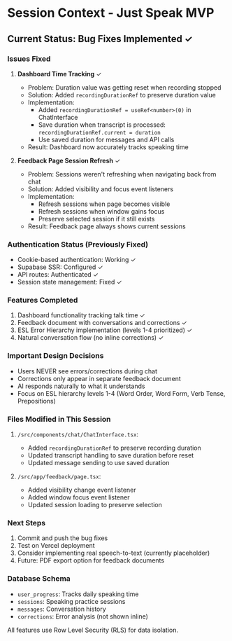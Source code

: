 # Session Context - Just Speak MVP

## Current Status: Bug Fixes Implemented ✓

### Issues Fixed

1. **Dashboard Time Tracking** ✓
   - Problem: Duration value was getting reset when recording stopped
   - Solution: Added `recordingDurationRef` to preserve duration value
   - Implementation:
     - Added `recordingDurationRef = useRef<number>(0)` in ChatInterface
     - Save duration when transcript is processed: `recordingDurationRef.current = duration`
     - Use saved duration for messages and API calls
   - Result: Dashboard now accurately tracks speaking time

2. **Feedback Page Session Refresh** ✓
   - Problem: Sessions weren't refreshing when navigating back from chat
   - Solution: Added visibility and focus event listeners
   - Implementation:
     - Refresh sessions when page becomes visible
     - Refresh sessions when window gains focus
     - Preserve selected session if it still exists
   - Result: Feedback page always shows current sessions

### Authentication Status (Previously Fixed)
- Cookie-based authentication: Working ✓
- Supabase SSR: Configured ✓
- API routes: Authenticated ✓
- Session state management: Fixed ✓

### Features Completed
1. Dashboard functionality tracking talk time ✓
2. Feedback document with conversations and corrections ✓
3. ESL Error Hierarchy implementation (levels 1-4 prioritized) ✓
4. Natural conversation flow (no inline corrections) ✓

### Important Design Decisions
- Users NEVER see errors/corrections during chat
- Corrections only appear in separate feedback document
- AI responds naturally to what it understands
- Focus on ESL hierarchy levels 1-4 (Word Order, Word Form, Verb Tense, Prepositions)

### Files Modified in This Session
1. `/src/components/chat/ChatInterface.tsx`:
   - Added `recordingDurationRef` to preserve recording duration
   - Updated transcript handling to save duration before reset
   - Updated message sending to use saved duration

2. `/src/app/feedback/page.tsx`:
   - Added visibility change event listener
   - Added window focus event listener
   - Updated session loading to preserve selection

### Next Steps
1. Commit and push the bug fixes
2. Test on Vercel deployment
3. Consider implementing real speech-to-text (currently placeholder)
4. Future: PDF export option for feedback documents

### Database Schema
- `user_progress`: Tracks daily speaking time
- `sessions`: Speaking practice sessions
- `messages`: Conversation history
- `corrections`: Error analysis (not shown inline)

All features use Row Level Security (RLS) for data isolation.